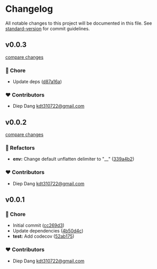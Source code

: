 # Changelog

All notable changes to this project will be documented in this file.
See [standard-version](https://github.com/conventional-changelog/standard-version) for commit guidelines.

## v0.0.3

[compare changes](https://github.com/kdt310722/config/compare/v0.0.2...v0.0.3)

### 🏡 Chore

- Update deps ([d87a16a](https://github.com/kdt310722/config/commit/d87a16a))

### ❤️ Contributors

- Diep Dang <kdt310722@gmail.com>

## v0.0.2

[compare changes](https://github.com/kdt310722/config/compare/v0.0.1...v0.0.2)

### 💅 Refactors

- **env:** Change default unflatten delimiter to "__" ([339a4b2](https://github.com/kdt310722/config/commit/339a4b2))

### ❤️ Contributors

- Diep Dang <kdt310722@gmail.com>

## v0.0.1


### 🏡 Chore

- Initial commit ([cc269d3](https://github.com/kdt310722/config/commit/cc269d3))
- Update dependencies ([4b50d4c](https://github.com/kdt310722/config/commit/4b50d4c))
- **test:** Add codecov ([52ab175](https://github.com/kdt310722/config/commit/52ab175))

### ❤️ Contributors

- Diep Dang <kdt310722@gmail.com>

